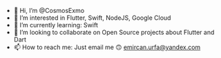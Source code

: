 - 👋 Hi, I’m @CosmosExmo
- 👀 I’m interested in Flutter, Swift, NodeJS, Google Cloud
- 🌱 I’m currently learning: Swift
- 💞️ I’m looking to collaborate on Open Source projects about Flutter and Dart
- 📫 How to reach me: Just email me 🙃 emircan.urfa@yandex.com

<!---
CosmosExmo/CosmosExmo is a ✨ special ✨ repository because its `README.md` (this file) appears on your GitHub profile.
You can click the Preview link to take a look at your changes.
--->
